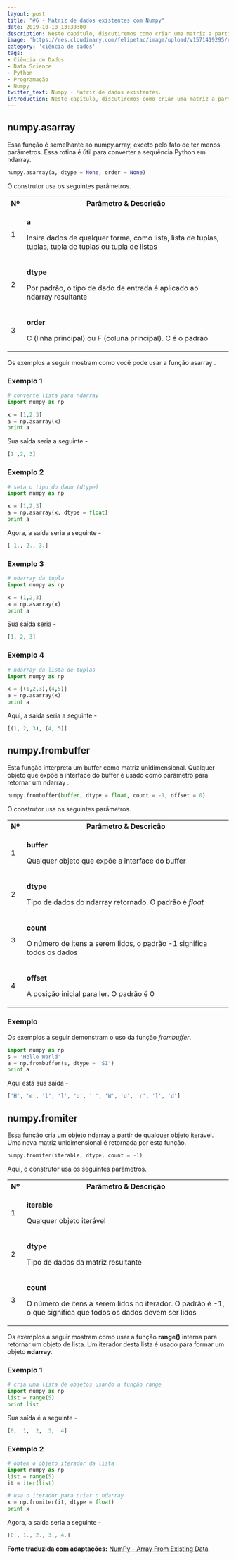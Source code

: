 ```yaml
---
layout: post
title: "#6 - Matriz de dados existentes com Numpy"
date: 2019-10-18 13:30:00
description: Neste capítulo, discutiremos como criar uma matriz a partir de dados existentes.
image: 'https://res.cloudinary.com/felipetac/image/upload/v1571419295/rubrik3_wy9ufi.jpg'
category: 'ciência de dados'
tags:
- Ciência de Dados
- Data Science
- Python
- Programação
- Numpy
twitter_text: Numpy - Matriz de dados existentes.
introduction: Neste capítulo, discutiremos como criar uma matriz a partir dos dados existentes.
---
```


## numpy.asarray

Essa função é semelhante ao numpy.array, exceto pelo fato de ter menos parâmetros. Essa rotina é útil para converter a sequência Python em ndarray.

```py
numpy.asarray(a, dtype = None, order = None)
```

O construtor usa os seguintes parâmetros.

<table>
<tbody><tr>
<th style="text-align:center;">Nº</th>
<th style="text-align:center;">Parâmetro &amp; Descrição</th>
</tr>
<tr>
<td>1</td>
<td><p><b>a</b></p>
<p>Insira dados de qualquer forma, como lista, lista de tuplas, tuplas, tupla de tuplas ou tupla de listas</p>
</td>
</tr>
<tr>
<td>2</td>
<td><p><b>dtype</b></p>
<p>Por padrão, o tipo de dado de entrada é aplicado ao ndarray resultante</p>
</td>
</tr>
<tr>
<td>3</td>
<td><p><b>order</b></p>
<p>C (linha principal) ou F (coluna principal). C é o padrão</p>
</td>
</tr>
</tbody></table>

Os exemplos a seguir mostram como você pode usar a função asarray .

### Exemplo 1

```py
# converte lista para ndarray
import numpy as np

x = [1,2,3]
a = np.asarray(x)
print a
```

Sua saída seria a seguinte -

```py
[1 ,2, 3]
```

### Exemplo 2


```py
# seta o tipo do dado (dtype)
import numpy as np

x = [1,2,3]
a = np.asarray(x, dtype = float)
print a
```

Agora, a saída seria a seguinte -

```py
[ 1., 2., 3.]
```

### Exemplo 3

```py
# ndarray da tupla
import numpy as np

x = (1,2,3)
a = np.asarray(x)
print a
```

Sua saída seria -

```py
[1, 2, 3]
```

### Exemplo 4

```py
# ndarray da lista de tuplas
import numpy as np

x = [(1,2,3),(4,5)]
a = np.asarray(x)
print a
```

Aqui, a saída seria a seguinte -

```py
[(1, 2, 3), (4, 5)]
```

## numpy.frombuffer

Esta função interpreta um buffer como matriz unidimensional. Qualquer objeto que expõe a interface do buffer é usado como parâmetro para retornar um ndarray .

```py
numpy.frombuffer(buffer, dtype = float, count = -1, offset = 0)
```

O construtor usa os seguintes parâmetros.

<table>
<tbody><tr>
<th style="text-align:center;">Nº</th>
<th style="text-align:center;">Parâmetro &amp; Descrição</th>
</tr>
<tr>
<td>1</td>
<td><p><b>buffer</b></p>
<p>Qualquer objeto que expõe a interface do buffer</p>
</td>
</tr>
<tr>
<td>2</td>
<td><p><b>dtype</b></p>
<p>Tipo de dados do ndarray retornado. O padrão é <i>float</i></p>
</td>
</tr>
<tr>
<td>3</td>
<td><p><b>count</b></p>
<p>O número de itens a serem lidos, o padrão -1 significa todos os dados</p>
</td>
</tr>
<tr>
<td>4</td>
<td><p><b>offset</b></p>
<p>A posição inicial para ler. O padrão é 0</p>
</td>
</tr>
</tbody></table>

### Exemplo

Os exemplos a seguir demonstram o uso da função _frombuffer_.

```py
import numpy as np
s = 'Hello World'
a = np.frombuffer(s, dtype = 'S1')
print a
```

Aqui está sua saída -

```py
['H', 'e', 'l', 'l', 'o', ' ', 'W', 'o', 'r', 'l', 'd']
```

## numpy.fromiter

Essa função cria um objeto ndarray a partir de qualquer objeto iterável. Uma nova matriz unidimensional é retornada por esta função.

```py
numpy.fromiter(iterable, dtype, count = -1)
```

Aqui, o construtor usa os seguintes parâmetros.

<table>
<tbody><tr>
<th style="text-align:center;">Nº</th>
<th style="text-align:center;">Parâmetro &amp; Descrição</th>
</tr>
<tr>
<td>1</td>
<td><p><b>iterable</b></p>
<p>Qualquer objeto iterável</p>
</td>
</tr>
<tr>
<td>2</td>
<td><p><b>dtype</b></p>
<p>Tipo de dados da matriz resultante</p>
</td>
</tr>
<tr>
<td>3</td>
<td><p><b>count</b></p>
<p>O número de itens a serem lidos no iterador. O padrão é -1, o que significa que todos os dados devem ser lidos</p>
</td>
</tr>
</tbody></table>

Os exemplos a seguir mostram como usar a função __range()__ interna para retornar um objeto de lista. Um iterador desta lista é usado para formar um objeto __ndarray__.

### Exemplo 1

```py
# cria uma lista de objetos usando a função range
import numpy as np
list = range(5)
print list
```

Sua saída é a seguinte -

```py
[0,  1,  2,  3,  4]
```

### Exemplo 2

```py
# obtem o objeto iterador da lista
import numpy as np
list = range(5)
it = iter(list)

# usa o iterador para criar o ndarray
x = np.fromiter(it, dtype = float)
print x
```

Agora, a saída seria a seguinte -

```py
[0., 1., 2., 3., 4.]
```

**Fonte traduzida com adaptações:** [NumPy - Array From Existing Data](https://www.tutorialspoint.com/numpy/numpy_array_from_existing_data.htm)

